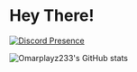 # Hey There!

[![Discord Presence](https://lanyard.cnrad.dev/api/756529025719074846)](https://discord.com/users/756529025719074846)

![Omarplayz233's GitHub stats](https://github-readme-stats.vercel.app/api?username=Omarplayz233&show_icons=true&theme=radical)
